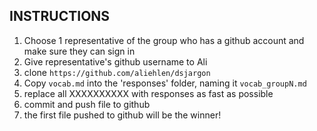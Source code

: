 ## INSTRUCTIONS

1. Choose 1 representative of the group who has a github account and make sure they can sign in
2. Give representative's github username to Ali
3. clone ```https://github.com/aliehlen/dsjargon```
4. Copy ```vocab.md``` into the 'responses' folder, naming it ```vocab_groupN.md``` 
5. replace all XXXXXXXXXX with responses as fast as possible
6. commit and push file to github
7. the first file pushed to github will be the winner!

